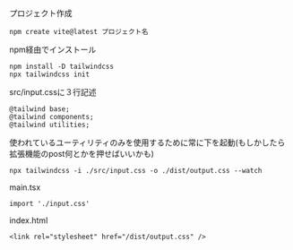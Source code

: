 プロジェクト作成
```
npm create vite@latest プロジェクト名
```
npm経由でインストール
```
npm install -D tailwindcss
npx tailwindcss init
```
src/input.cssに３行記述
```
@tailwind base;
@tailwind components;
@tailwind utilities;
```
使われているユーティリティのみを使用するために常に下を起動(もしかしたら拡張機能のpost何とかを押せばいいかも)
```
npx tailwindcss -i ./src/input.css -o ./dist/output.css --watch
```
main.tsx
```
import './input.css'
```
index.html
```
<link rel="stylesheet" href="/dist/output.css" />
```
